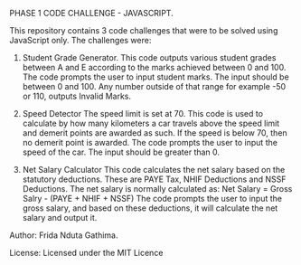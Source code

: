 PHASE 1 CODE CHALLENGE - JAVASCRIPT.

This repository contains 3 code challenges that were to be solved using JavaScript only. 
The challenges were:

1. Student Grade Generator.
This code outputs various student grades between A and E according to the marks achieved between 0 and 100.
The code prompts the user to input student marks. The input should be between 0 and 100. 
Any number outside of that range for example -50 or 110, outputs Invalid Marks. 

2. Speed Detector
The speed limit is set at 70.
This code is used to calculate by how many kilometers a car travels above the speed limit and demerit points are awarded as such. If the speed is below 70, then no demerit point is awarded.
The code prompts the user to input the speed of the car. The input should be greater than 0.

3. Net Salary Calculator
This code calculates the net salary based on the statutory deductions. These are PAYE Tax, NHIF Deductions and NSSF Deductions. The net salary is normally calculated as:
    Net Salary = Gross Salry - (PAYE + NHIF + NSSF)
The code prompts the user to input the gross salary, and based on these deductions, it will calculate the net salary and output it.

Author:
Frida Nduta Gathima.

License:
Licensed under the MIT Licence



